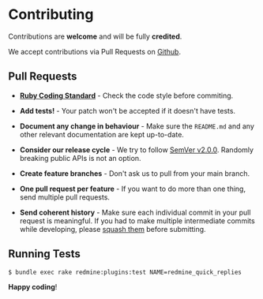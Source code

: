 # Contributing

Contributions are **welcome** and will be fully **credited**.

We accept contributions via Pull Requests on [Github](https://github.com/eXolnet/redmine_quick_replies).


## Pull Requests

- **[Ruby Coding Standard](https://github.com/styleguide/ruby)** - Check the code style before commiting.

- **Add tests!** - Your patch won't be accepted if it doesn't have tests.

- **Document any change in behaviour** - Make sure the `README.md` and any other relevant documentation are kept up-to-date.

- **Consider our release cycle** - We try to follow [SemVer v2.0.0](http://semver.org/). Randomly breaking public APIs is not an option.

- **Create feature branches** - Don't ask us to pull from your main branch.

- **One pull request per feature** - If you want to do more than one thing, send multiple pull requests.

- **Send coherent history** - Make sure each individual commit in your pull request is meaningful. If you had to make multiple intermediate commits while developing, please [squash them](http://www.git-scm.com/book/en/v2/Git-Tools-Rewriting-History#Changing-Multiple-Commit-Messages) before submitting.


## Running Tests

``` bash
$ bundle exec rake redmine:plugins:test NAME=redmine_quick_replies
```

**Happy coding**!
